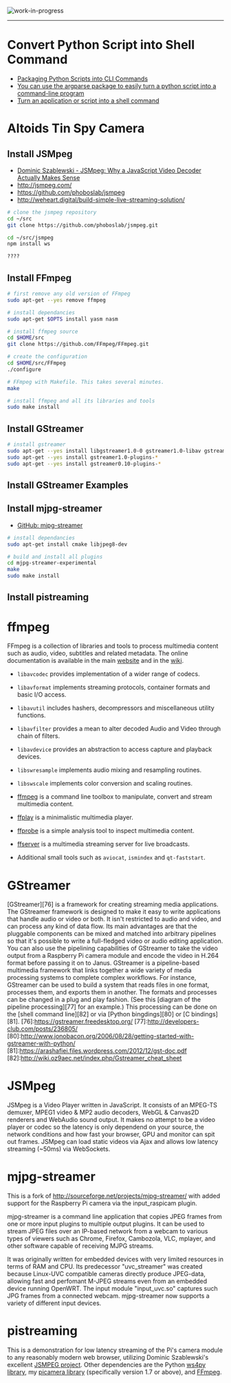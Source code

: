 <!--
Maintainer:   jeffskinnerbox@yahoo.com / www.jeffskinnerbox.me
Version:      0.1
-->


![work-in-progress](http://worktrade.eu/img/uc.gif "These materials require additional work and are not ready for general use.")

---

# Convert Python Script into Shell Command
* [Packaging Python Scripts into CLI Commands](https://ediblesec.com/packaging-python-scripts-into-cli-commands/)
* [You can use the argparse package to easily turn a python script into a command-line program](http://omgenomics.com/python-command-line-program/)
* [Turn an application or script into a shell command](https://stackoverflow.com/questions/6163087/turn-an-application-or-script-into-a-shell-command)






# Altoids Tin Spy Camera

## Install JSMpeg
* [Dominic Szablewski - JSMpeg: Why a JavaScript Video Decoder Actually Makes Sense](https://vimeo.com/144499042)
* http://jsmpeg.com/
* https://github.com/phoboslab/jsmpeg
* http://weheart.digital/build-simple-live-streaming-solution/

```bash
# clone the jsmpeg repository
cd ~/src
git clone https://github.com/phoboslab/jsmpeg.git

cd ~/src/jsmpeg
npm install ws

????
```

## Install FFmpeg
```bash
# first remove any old version of FFmpeg
sudo apt-get --yes remove ffmpeg

# install dependancies
sudo apt-get $OPTS install yasm nasm

# install ffmpeg source
cd $HOME/src
git clone https://github.com/FFmpeg/FFmpeg.git

# create the configuration
cd $HOME/src/FFmpeg
./configure

# FFmpeg with Makefile. This takes several minutes.
make

# install ffmpeg and all its libraries and tools
sudo make install
```

## Install GStreamer
```bash
# install gstreamer
sudo apt-get --yes install libgstreamer1.0-0 gstreamer1.0-libav gstreamer1.0-doc gstreamer1.0-tools
sudo apt-get --yes install gstreamer1.0-plugins-*
sudo apt-get --yes install gstreamer0.10-plugins-*
```

## Install GStreamer Examples
## Install mjpg-streamer
* [GitHub: mjpg-streamer](https://github.com/jacksonliam/mjpg-streamer)
```bash
# install dependancies
sudo apt-get install cmake libjpeg8-dev

# build and install all plugins
cd mjpg-streamer-experimental
make
sudo make install
```

## Install pistreaming

# ffmpeg
FFmpeg is a collection of libraries and tools to process multimedia content
such as audio, video, subtitles and related metadata.
The online documentation is available in the main [website](https://ffmpeg.org)
and in the [wiki](https://trac.ffmpeg.org).

* `libavcodec` provides implementation of a wider range of codecs.
* `libavformat` implements streaming protocols, container formats and basic I/O access.
* `libavutil` includes hashers, decompressors and miscellaneous utility functions.
* `libavfilter` provides a mean to alter decoded Audio and Video through chain of filters.
* `libavdevice` provides an abstraction to access capture and playback devices.
* `libswresample` implements audio mixing and resampling routines.
* `libswscale` implements color conversion and scaling routines.

* [ffmpeg](https://ffmpeg.org/ffmpeg.html) is a command line toolbox to
  manipulate, convert and stream multimedia content.
* [ffplay](https://ffmpeg.org/ffplay.html) is a minimalistic multimedia player.
* [ffprobe](https://ffmpeg.org/ffprobe.html) is a simple analysis tool to inspect
  multimedia content.
* [ffserver](https://ffmpeg.org/ffserver.html) is a multimedia streaming server
  for live broadcasts.
* Additional small tools such as `aviocat`, `ismindex` and `qt-faststart`.

# GStreamer
[GStreamer][76] is a framework for creating streaming media applications.
The GStreamer framework is designed to make it easy to write applications
that handle audio or video or both.
It isn't restricted to audio and video,
and can process any kind of data flow.
Its main advantages are that the pluggable components can be mixed and matched
into arbitrary pipelines so that it's possible to write a
full-fledged video or audio editing application.
You can also use the pipelining capabilities of GStreamer
to take the video output from a Raspberry Pi camera module
and encode the video in H.264 format before passing it on to Janus.
GStreamer is a pipeline-based multimedia framework that links together
a wide variety of media processing systems to complete complex workflows.
For instance, GStreamer can be used to build a system that reads files in one format,
processes them, and exports them in another.
The formats and processes can be changed in a plug and play fashion.
(See this [diagram of the pipeline processing][77] for an example.)
This processing can be done on the [shell command line][82] or via
[Python bingdings][80] or [C bindings][81].
[76]:https://gstreamer.freedesktop.org/
[77]:http://developers-club.com/posts/236805/
[80]:http://www.jonobacon.org/2006/08/28/getting-started-with-gstreamer-with-python/
[81]:https://arashafiei.files.wordpress.com/2012/12/gst-doc.pdf
[82]:http://wiki.oz9aec.net/index.php/Gstreamer_cheat_sheet

# JSMpeg
JSMpeg is a Video Player written in JavaScript. It consists of an
MPEG-TS demuxer, MPEG1 video & MP2 audio decoders,
WebGL & Canvas2D renderers and WebAudio sound output.
It makes no attempt to be a video player or codec so
the latency is only dependend on your source,
the network conditions and how fast your browser,
GPU and monitor can spit out frames.
JSMpeg can load static videos via Ajax
and allows low latency streaming (~50ms) via WebSockets.

# mjpg-streamer
This is a fork of http://sourceforge.net/projects/mjpg-streamer/
with added support for the Raspberry Pi camera via the input_raspicam plugin.

mjpg-streamer is a command line application that copies JPEG frames from one
or more input plugins to multiple output plugins. It can be used to stream
JPEG files over an IP-based network from a webcam to various types of viewers
such as Chrome, Firefox, Cambozola, VLC, mplayer, and other software capable
of receiving MJPG streams.

It was originally written for embedded devices with very limited resources in
terms of RAM and CPU. Its predecessor "uvc_streamer" was created because
Linux-UVC compatible cameras directly produce JPEG-data, allowing fast and
perfomant M-JPEG streams even from an embedded device running OpenWRT. The
input module "input_uvc.so" captures such JPG frames from a connected webcam.
mjpg-streamer now supports a variety of different input devices.

# pistreaming
This is a demonstration for low latency streaming of the Pi's camera module to
any reasonably modern web browser, utilizing Dominic Szablewski's excellent
[JSMPEG project](https://github.com/phoboslab/jsmpeg). Other dependencies are
the Python [ws4py library](http://ws4py.readthedocs.org/),
my [picamera library](http://picamera.readthedocs.org/)
(specifically version 1.7 or above), and [FFmpeg](http://ffmpeg.org).


